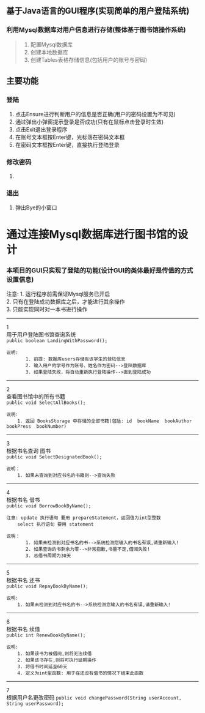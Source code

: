 ## 基于Java语言的GUI程序(实现简单的用户登陆系统)

### 利用Mysql数据库对用户信息进行存储(整体基于图书馆操作系统)
> 1. 配置Mysql数据库
> 2. 创建本地数据库
> 3. 创建Tables表格存储信息(包括用户的账号与密码)


## 主要功能

### 登陆
1. 点击Ensure进行判断用户的信息是否正确(用户的密码设置为不可见)
2. 通过弹出小弹窗提示登录是否成功(只有在鼠标点击登录时生效)
3. 点击Exit退出登录程序
4. 在账号文本框按Enter键，光标落在密码文本框
5. 在密码文本框按Enter键，直接执行登陆登录

### 修改密码
1. 


### 退出
1. 弹出Bye的小窗口




<h1>通过连接Mysql数据库进行图书馆的设计</h1>

<h3>本项目的GUI只实现了登陆的功能(设计GUI的类体最好是传值的方式设置信息)</h3>

注意: 
	1. 运行程序前需保证Mysql服务已开启  
	2. 只有在登陆成功数据库之后，才能进行其余操作  
	3. 只能实现同时对一本书进行操作
***

1  
	用于用户登陆图书馆查询系统  
    `public boolean LandingWithPassword();`  
    
	说明:  
	       1. 前提: 数据库users存储有该学生的登陆信息  
	       2. 输入用户的学号作为账号、姓名作为密码-->登陆数据库  
	       3. 如果登陆失败，将自动重新执行登陆操作-->直到登陆成功  
*** 

2  
	查看图书馆中的所有书籍   
	`public void SelectAllBooks();`
	
	说明:  
		1. 返回 BooksStorage 中存储的全部书籍(包括: id  bookName  bookAuthor bookPress  bookNumber)
***   
3     
	根据书名查询 图书  
	`public void SelectDesignatedBook();`
	
	说明：
		1. 如果未查询到对应书名的书籍则-->查询失败
***	
4  
	根据书名 借书  
	`public void BorrowBookByName();`
	
	注意: update 执行语句 要用 prepareStatement，返回值为int型整数
	    select 执行语句 要用 statement
	 
	说明：
	       1. 如果未检测到对应书名的书-->系统检测您输入的书名有误,请重新输入!
	       2. 如果查询的书剩余为零-->非常抱歉,书量不足,借阅失败!
	       3. 总借书周期为30天
***	   
    
5   
	根据书名 还书  
	`public void RepayBookByName();`
	
	说明:
		1. 如果未检测到对应书名的书-->系统检测您输入的书名有误,请重新输入!	
***	
6  
	根据书名 续借  
	`public int RenewBookByName();`
	
	说明:
		1. 如果该书为被借阅,则将无法续借
		2. 如果该书存在,则将可执行延期操作
		3. 将借书时间延至60天
		4. 定义为int型函数: 用于在还没有借书的情况下结束此函数

***
7       
       	根据用户名更改密码
	`public void changePassword(String userAccount, String userPassword);`
	
	









